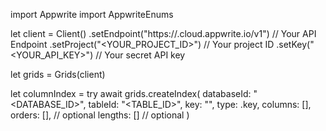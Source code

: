 import Appwrite
import AppwriteEnums

let client = Client()
    .setEndpoint("https://<REGION>.cloud.appwrite.io/v1") // Your API Endpoint
    .setProject("<YOUR_PROJECT_ID>") // Your project ID
    .setKey("<YOUR_API_KEY>") // Your secret API key

let grids = Grids(client)

let columnIndex = try await grids.createIndex(
    databaseId: "<DATABASE_ID>",
    tableId: "<TABLE_ID>",
    key: "",
    type: .key,
    columns: [],
    orders: [], // optional
    lengths: [] // optional
)

